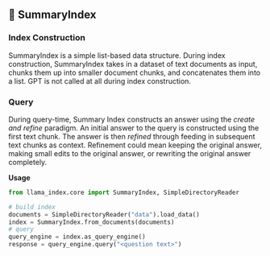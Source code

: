 ## 🔗 SummaryIndex

### Index Construction

SummaryIndex is a simple list-based data structure. During index construction, SummaryIndex takes in a dataset of text documents as input, chunks them up into smaller document chunks, and concatenates them into a list. GPT is not called at all during index construction.

### Query

During query-time, Summary Index constructs an answer using the _create and refine_ paradigm. An initial answer to the query is constructed using the first text chunk. The answer is then _refined_ through feeding in subsequent text chunks as context. Refinement could mean keeping the original answer, making small edits to the original answer, or rewriting the original answer completely.

**Usage**

```python
from llama_index.core import SummaryIndex, SimpleDirectoryReader

# build index
documents = SimpleDirectoryReader("data").load_data()
index = SummaryIndex.from_documents(documents)
# query
query_engine = index.as_query_engine()
response = query_engine.query("<question text>")
```

